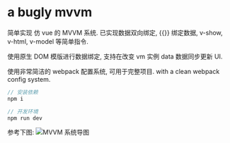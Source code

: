 # a bugly mvvm

简单实现 仿 vue 的 MVVM 系统. 已实现数据双向绑定, {{}} 绑定数据, v-show, v-html, v-model 等简单指令.

使用原生 DOM 模版进行数据绑定, 支持在改变 vm 实例 data 数据同步更新 UI.

使用非常简洁的 webpack 配置系统, 可用于完整项目.
with a clean webpack config system.

```js
// 安装依赖
npm i

// 开发环境
npm run dev
```

参考下图:
![MVVM 系统导图](https://github.com/keydone/a_bugly_mvvm/blob/master/mvvm.jpg?raw=true)
